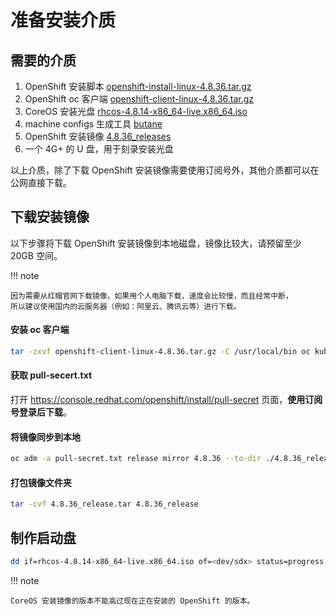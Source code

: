 # 准备安装介质

## 需要的介质

1. OpenShift 安装脚本 [openshift-install-linux-4.8.36.tar.gz](https://mirror.openshift.com/pub/openshift-v4/x86_64/clients/ocp/4.8.36/openshift-install-linux-4.8.36.tar.gz)
2. OpenShift oc 客户端 [openshift-client-linux-4.8.36.tar.gz](https://mirror.openshift.com/pub/openshift-v4/x86_64/clients/ocp/4.8.36/openshift-client-linux-4.8.36.tar.gz) 
3. CoreOS 安装光盘 [rhcos-4.8.14-x86_64-live.x86_64.iso](https://mirror.openshift.com/pub/openshift-v4/x86_64/dependencies/rhcos/4.8/latest/rhcos-4.8.14-x86_64-live.x86_64.iso)
4. machine configs 生成工具 [butane](https://mirror.openshift.com/pub/openshift-v4/x86_64/clients/butane/latest/butane)
5. OpenShift 安装镜像 [4.8.36_releases](#_3)
6. 一个 4G+ 的 U 盘，用于刻录安装光盘

以上介质，除了下载 OpenShift 安装镜像需要使用订阅号外，其他介质都可以在公网直接下载。

## 下载安装镜像

以下步骤将下载 OpenShift 安装镜像到本地磁盘，镜像比较大，请预留至少 20GB 空间。

!!! note
     
    因为需要从红帽官网下载镜像，如果用个人电脑下载，速度会比较慢，而且经常中断，
    所以建议使用国内的云服务器（例如：阿里云、腾讯云等）进行下载。

#### 安装 oc 客户端

```sh
tar -zxvf openshift-client-linux-4.8.36.tar.gz -C /usr/local/bin oc kubectl
```

#### 获取 pull-secert.txt

打开 https://console.redhat.com/openshift/install/pull-secret 页面，**使用订阅号登录后下载**。

#### 将镜像同步到本地

```sh
oc adm -a pull-secret.txt release mirror 4.8.36 --to-dir ./4.8.36_release
```

#### 打包镜像文件夹

```sh
tar -cvf 4.8.36_release.tar 4.8.36_release
```

## 制作启动盘

```sh
dd if=rhcos-4.8.14-x86_64-live.x86_64.iso of=<dev/sdx> status=progress
```

!!! note

    CoreOS 安装镜像的版本不能高过现在正在安装的 OpenShift 的版本。
